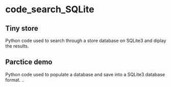 # code_search_SQLite

## Tiny store

Python code used to search through a store database on SQLite3 and diplay the results.

## Parctice demo

Python code used to populate a database and save into a SQLite3 database format.
..
